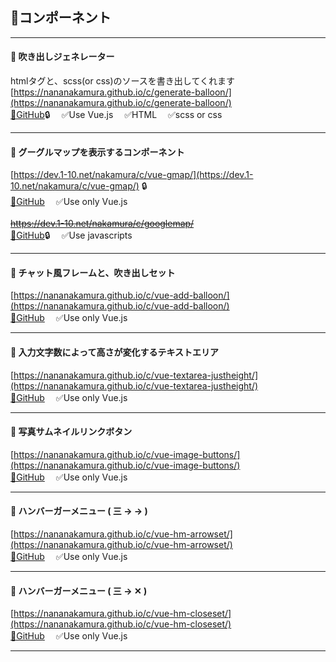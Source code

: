 ## 📁コンポーネント

---

#### 💬 吹き出しジェネレーター  
htmlタグと、scss(or css)のソースを書き出してくれます  
[https://nananakamura.github.io/c/generate-balloon/](https://nananakamura.github.io/c/generate-balloon/)  
[🐙GitHub](https://github.com/NanaNakamura/generate-balloon)🔒　
✅Use Vue.js　
✅HTML　
✅scss or css

---

#### 🗾 グーグルマップを表示するコンポーネント  
[https://dev.1-10.net/nakamura/c/vue-gmap/](https://dev.1-10.net/nakamura/c/vue-gmap/) 🔒  
[🐙GitHub](https://github.com/NanaNakamura/vue-gmap)　
✅Use only Vue.js
<br><br>
~~https://dev.1-10.net/nakamura/c/googlemap/~~  
[🐙GitHub](https://github.com/NanaNakamura/googlemap)🔒　
✅Use javascripts　

---

#### 💬 チャット風フレームと、吹き出しセット  
[https://nananakamura.github.io/c/vue-add-balloon/](https://nananakamura.github.io/c/vue-add-balloon/)  
[🐙GitHub](https://github.com/NanaNakamura/vue-add-balloon/)　
✅Use only Vue.js

---

#### 💫 入力文字数によって高さが変化するテキストエリア  
[https://nananakamura.github.io/c/vue-textarea-justheight/](https://nananakamura.github.io/c/vue-textarea-justheight/)  
[🐙GitHub](https://github.com/NanaNakamura/vue-textarea-justheight)　
✅Use only Vue.js

---

#### 🦉 写真サムネイルリンクボタン  
[https://nananakamura.github.io/c/vue-image-buttons/](https://nananakamura.github.io/c/vue-image-buttons/)  
[🐙GitHub](https://github.com/NanaNakamura/vue-image-buttons)　
✅Use only Vue.js

---

#### 🍔 ハンバーガーメニュー ( 三 -> → )  
[https://nananakamura.github.io/c/vue-hm-arrowset/](https://nananakamura.github.io/c/vue-hm-arrowset/)  
[🐙GitHub](https://github.com/NanaNakamura/vue-hm-arrowset)　
✅Use only Vue.js

---

#### 🍔 ハンバーガーメニュー ( 三 -> ✕ )  
[https://nananakamura.github.io/c/vue-hm-closeset/](https://nananakamura.github.io/c/vue-hm-closeset/)  
[🐙GitHub](https://github.com/NanaNakamura/vue-hm-closeset)　
✅Use only Vue.js

---